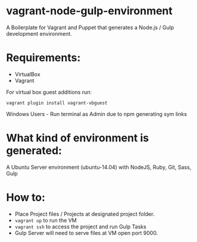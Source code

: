 vagrant-node-gulp-environment
========================

A Boilerplate for Vagrant and Puppet that generates a Node.js / Gulp development environment.

# Requirements:
* VirtualBox
* Vagrant

For virtual box guest additions run:

```
vagrant plugin install vagrant-vbguest
```

Windows Users - Run terminal as Admin due to npm generating sym links

# What kind of environment is generated:
A Ubuntu Server environment (ubuntu-14.04) with NodeJS, Ruby, Git, Sass, Gulp

# How to:

* Place Project files / Projects at designated project folder.
* ``` vagrant up ``` to run the VM
* ``` vagrant ssh ``` to access the project and run Gulp Tasks
* Gulp Server will need to serve files at VM open port 9000.

